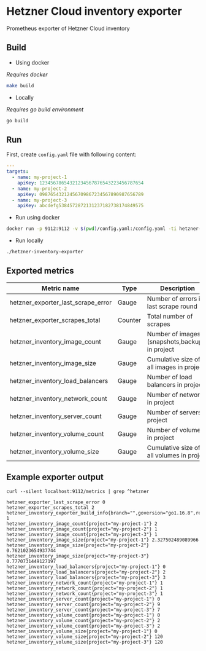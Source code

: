 # Hetzner Cloud inventory exporter

Prometheus exporter of Hetzner Cloud inventory


## Build

- Using docker

_Requires docker_

```bash
make build
```

- Locally

_Requires go build environment_

```bash
go build
```

## Run

First, create `config.yaml` file with following content:

```yaml
---
targets:
  - name: my-project-1
    apiKey: 12345678654321234567876543223456787654
  - name: my-project-2
    apiKey: 09876543212456709867234567890987656789
  - name: my-project-3
    apiKey: abcdefg5384572872131237182738174849575
```

- Run using docker

```bash
docker run -p 9112:9112 -v $(pwd)/config.yaml:/config.yaml -ti hetzner-inventory-exporter:1.0.0
```

- Run locally

```bash
./hetzner-inventory-exporter
```

## Exported metrics

| Metric name             |     Type | Description |
|-------------------------|----------|-------------|
| hetzner_exporter_last_scrape_error | Gauge | Number of errors in last scrape round |
| hetzner_exporter_scrapes_total | Counter | Total number of scrapes |
| hetzner_inventory_image_count | Gauge | Number of images (snapshots,backups) in project |
| hetzner_inventory_image_size | Gauge | Cumulative size of all images in project |
| hetzner_inventory_load_balancers | Gauge | Number of load balancers in project |
| hetzner_inventory_network_count | Gauge | Number of networks in project |
| hetzner_inventory_server_count | Gauge | Number of servers in project |
| hetzner_inventory_volume_count | Gauge | Number of volumes in project |
| hetzner_inventory_volume_size | Gauge | Cumulative size of all volumes in project |

## Example exporter output

```
curl --silent localhost:9112/metrics | grep ^hetzner

hetzner_exporter_last_scrape_error 0
hetzner_exporter_scrapes_total 2
hetzner_inventory_exporter_build_info{branch="",goversion="go1.16.8",revision="",version=""} 1
hetzner_inventory_image_count{project="my-project-1"} 2
hetzner_inventory_image_count{project="my-project-2"} 1
hetzner_inventory_image_count{project="my-project-3"} 1
hetzner_inventory_image_size{project="my-project-1"} 2.327502489089966
hetzner_inventory_image_size{project="my-project-2"} 0.7621023654937744
hetzner_inventory_image_size{project="my-project-3"} 0.7770731449127197
hetzner_inventory_load_balancers{project="my-project-1"} 0
hetzner_inventory_load_balancers{project="my-project-2"} 2
hetzner_inventory_load_balancers{project="my-project-3"} 3
hetzner_inventory_network_count{project="my-project-1"} 1
hetzner_inventory_network_count{project="my-project-2"} 1
hetzner_inventory_network_count{project="my-project-3"} 1
hetzner_inventory_server_count{project="my-project-1"} 0
hetzner_inventory_server_count{project="my-project-2"} 9
hetzner_inventory_server_count{project="my-project-3"} 7
hetzner_inventory_volume_count{project="my-project-1"} 0
hetzner_inventory_volume_count{project="my-project-2"} 2
hetzner_inventory_volume_count{project="my-project-3"} 2
hetzner_inventory_volume_size{project="my-project-1"} 0
hetzner_inventory_volume_size{project="my-project-2"} 120
hetzner_inventory_volume_size{project="my-project-3"} 120
```